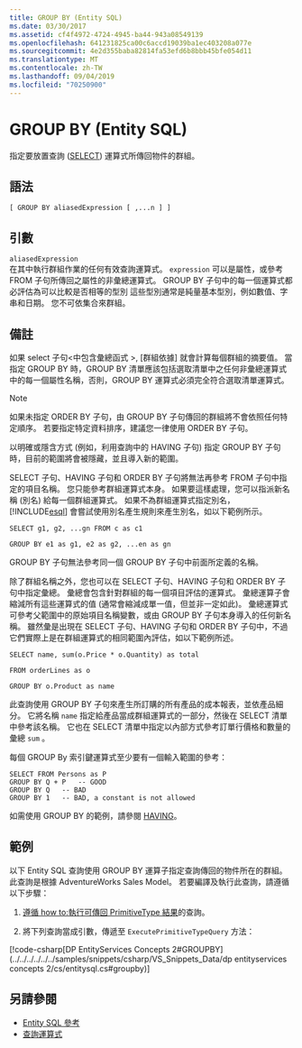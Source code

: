 ```yaml
---
title: GROUP BY (Entity SQL)
ms.date: 03/30/2017
ms.assetid: cf4f4972-4724-4945-ba44-943a08549139
ms.openlocfilehash: 641231825ca00c6accd19039ba1ec403208a077e
ms.sourcegitcommit: 4e2d355baba82814fa53efd6b8bbb45bfe054d11
ms.translationtype: MT
ms.contentlocale: zh-TW
ms.lasthandoff: 09/04/2019
ms.locfileid: "70250900"
---
```

# <a name="group-by-entity-sql"></a>GROUP BY (Entity SQL)
指定要放置查詢 ([SELECT](select-entity-sql.md)) 運算式所傳回物件的群組。  
  
## <a name="syntax"></a>語法  
  
```  
[ GROUP BY aliasedExpression [ ,...n ] ]  
```  
  
## <a name="arguments"></a>引數  
 `aliasedExpression`  
 在其中執行群組作業的任何有效查詢運算式。 `expression` 可以是屬性，或參考 FROM 子句所傳回之屬性的非彙總運算式。 GROUP BY 子句中的每一個運算式都必評估為可以比較是否相等的型別 這些型別通常是純量基本型別，例如數值、字串和日期。 您不可依集合來群組。  
  
## <a name="remarks"></a>備註  
 如果 select 子句\<中包含彙總函式 >, [群組依據] 就會計算每個群組的摘要值。 當指定 GROUP BY 時，GROUP BY 清單應該包括選取清單中之任何非彙總運算式中的每一個屬性名稱，否則，GROUP BY 運算式必須完全符合選取清單運算式。  
  
> [!NOTE]
> 如果未指定 ORDER BY 子句，由 GROUP BY 子句傳回的群組將不會依照任何特定順序。 若要指定特定資料排序，建議您一律使用 ORDER BY 子句。  
  
 以明確或隱含方式 (例如，利用查詢中的 HAVING 子句) 指定 GROUP BY 子句時，目前的範圍將會被隱藏，並且導入新的範圍。  
  
 SELECT 子句、HAVING 子句和 ORDER BY 子句將無法再參考 FROM 子句中指定的項目名稱。 您只能參考群組運算式本身。 如果要這樣處理，您可以指派新名稱 (別名) 給每一個群組運算式。 如果不為群組運算式指定別名， [!INCLUDE[esql](../../../../../../includes/esql-md.md)] 會嘗試使用別名產生規則來產生別名，如以下範例所示。  
  
 `SELECT g1, g2, ...gn FROM c as c1`  
  
 `GROUP BY e1 as g1, e2 as g2, ...en as gn`  
  
 GROUP BY 子句無法參考同一個 GROUP BY 子句中前面所定義的名稱。  
  
 除了群組名稱之外，您也可以在 SELECT 子句、HAVING 子句和 ORDER BY 子句中指定彙總。 彙總會包含針對群組的每一個項目評估的運算式。 彙總運算子會縮減所有這些運算式的值 (通常會縮減成單一值，但並非一定如此)。 彙總運算式可參考父範圍中的原始項目名稱變數，或由 GROUP BY 子句本身導入的任何新名稱。 雖然彙是出現在 SELECT 子句、HAVING 子句和 ORDER BY 子句中，不過它們實際上是在群組運算式的相同範圍內評估，如以下範例所述。  
  
 `SELECT name, sum(o.Price * o.Quantity) as total`  
  
 `FROM orderLines as o`  
  
 `GROUP BY o.Product as name`  
  
 此查詢使用 GROUP BY 子句來產生所訂購的所有產品的成本報表，並依產品細分。 它將名稱 `name` 指定給產品當成群組運算式的一部分，然後在 SELECT 清單中參考該名稱。 它也在 SELECT 清單中指定以內部方式參考訂單行價格和數量的彙總 `sum` 。  
  
 每個 GROUP By 索引鍵運算式至少要有一個輸入範圍的參考：  
  
```  
SELECT FROM Persons as P  
GROUP BY Q + P   -- GOOD  
GROUP BY Q   -- BAD  
GROUP BY 1   -- BAD, a constant is not allowed  
```  
  
 如需使用 GROUP BY 的範例，請參閱 [HAVING](having-entity-sql.md)。  
  
## <a name="example"></a>範例  
 以下 Entity SQL 查詢使用 GROUP BY 運算子指定查詢傳回的物件所在的群組。 此查詢是根據 AdventureWorks Sales Model。 若要編譯及執行此查詢，請遵循以下步驟：  
  
1. [遵循 how to:執行可傳回 PrimitiveType 結果](../how-to-execute-a-query-that-returns-primitivetype-results.md)的查詢。  
  
2. 將下列查詢當成引數，傳遞至 `ExecutePrimitiveTypeQuery` 方法：  
  
 [!code-csharp[DP EntityServices Concepts 2#GROUPBY](../../../../../../samples/snippets/csharp/VS_Snippets_Data/dp entityservices concepts 2/cs/entitysql.cs#groupby)]  
  
## <a name="see-also"></a>另請參閱

- [Entity SQL 參考](entity-sql-reference.md)
- [查詢運算式](query-expressions-entity-sql.md)
